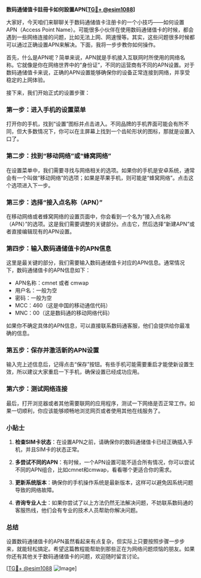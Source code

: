**数码通储值卡註冊卡如何設置APN[[TG💪+ @esim1088](https://t.me/s/esim1088)]**

大家好，今天咱们来聊聊关于数码通储值卡注册卡的一个小技巧——如何设置APN（Access Point Name）。可能很多小伙伴在使用数码通储值卡的时候，都会遇到一些网络连接的问题，比如无法上网、网速慢等。其实，这些问题很多时候都可以通过正确设置APN来解决。下面，我将一步步教你如何操作。

首先，什么是APN呢？简单来说，APN就是手机接入互联网时所使用的网络名称。它就像是你在网络世界中的“身份证”，不同的运营商有不同的APN设置。对于数码通储值卡来说，正确的APN设置能够确保你的设备正常连接到网络，并享受稳定的上网体验。

接下来，我们开始正式的设置步骤：

### 第一步：进入手机的设置菜单

打开你的手机，找到“设置”图标并点击进入。不同品牌的手机界面可能会有所不同，但大多数情况下，你可以在主屏幕上找到一个齿轮形状的图标，那就是设置入口了。

### 第二步：找到“移动网络”或“蜂窝网络”

在设置菜单中，我们需要寻找与网络相关的选项。如果你的手机是安卓系统，通常会有一个叫做“移动网络”的选项；如果是苹果手机，则可能是“蜂窝网络”。点击这个选项进入下一步。

### 第三步：选择“接入点名称（APN）”

在移动网络或者蜂窝网络的设置页面中，你会看到一个名为“接入点名称（APN）”的选项。这是我们需要调整的关键部分。点击它，然后选择“新建APN”或者直接编辑现有的APN设置。

### 第四步：输入数码通储值卡的APN信息

这里是最关键的部分，我们需要输入数码通储值卡对应的APN信息。通常情况下，数码通储值卡的APN信息如下：
- APN名称：cmnet 或者 cmwap
- 用户名：一般为空
- 密码：一般为空
- MCC：460（这是中国的移动通信代码）
- MNC：00（这是数码通的移动网络代码）

如果你不确定具体的APN信息，可以直接联系数码通客服，他们会提供给你最准确的信息。

### 第五步：保存并激活新的APN设置

输入完上述信息后，记得点击“保存”按钮。有些手机可能需要重启才能使新设置生效，所以建议大家重启一下手机，确保设置已经成功应用。

### 第六步：测试网络连接

最后，打开浏览器或者其他需要联网的应用程序，测试一下网络是否正常工作。如果一切顺利，你应该能够顺畅地浏览网页或者使用其他在线服务了。

### 小贴士

1. **检查SIM卡状态**：在设置APN之前，请确保你的数码通储值卡已经正确插入手机，并且SIM卡的状态正常。
   
2. **多尝试不同的APN**：有时候，一个APN设置可能不适合所有情况，你可以尝试不同的APN组合，比如cmnet和cmwap，看看哪个更适合你的需求。

3. **更新系统版本**：确保你的手机操作系统是最新版本，这样可以避免因系统问题导致的网络故障。

4. **咨询专业人士**：如果你尝试了以上方法仍然无法解决问题，不妨联系数码通的客服热线，他们会有专业的技术人员帮助你解决问题。

### 总结

设置数码通储值卡的APN虽然看起来有点复杂，但实际上只要按照步骤一步步来，就能轻松搞定。希望这篇教程能帮助到那些正在为网络问题烦恼的朋友。如果你还有其他关于数码通储值卡的问题，欢迎随时留言讨论。

[[TG💪+ @esim1088](https://t.me/s/esim1088) ![Image](https://i.postimg.cc/4NQfJmqS/Snipaste-2025-05-13-00-14-12.png)]